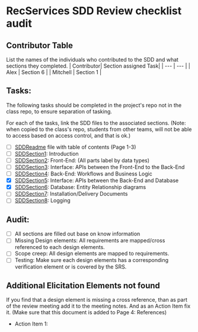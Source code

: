 # RecServices SDD Review checklist audit

## Contributor Table

List the names of the individuals who contributed to the SDD and what sections they completed.
| Contributor| Section assigned Task|
| --- | --- |
| Alex | Section 6 |
| Mitchell | Section 1 |

## Tasks:

The following tasks should be completed in the project's repo not in the class repo, to ensure separation of tasking.

For each of the tasks, link the SDD files to the associated sections. (Note: when copied to the class's repo, students from other teams, will not be able to access based on access control, and that is ok.)

- [ ] [SDDReadme](./SDDReadme.md) file with table of contents (Page 1-3)
- [ ] [SDDSection1](./SDDSection1.md): Introduction
- [ ] [SDDSection2](./SDDSection2.md): Front-End: (All parts label by data types)
- [ ] [SDDSection3](./SDDSection3.md): Interface: APIs between the Front-End to the Back-End
- [ ] [SDDSection4](./SDDSection4.md): Back-End: Workflows and Business Logic
- [x] [SDDSection5](./SDDSection5.md): Interface: APIs between the Back-End and Database
- [x] [SDDSection6](./SDDSection6.md): Database: Entity Relationship diagrams
- [ ] [SDDSection7](./SDDSection7.md): Installation/Delivery Documents
- [ ] [SDDSection8](./SDDSection8.md): Logging

## Audit:

- [ ] All sections are filled out base on know information
- [ ] Missing Design elements: All requirements are mapped/cross referenced to each design elements.
- [ ] Scope creep: All design elements are mapped to requirements.
- [ ] Testing: Make sure each design elements has a corresponding verification element or is covered by the SRS.

## Additional Elicitation Elements not found

If you find that a design element is missing a cross reference, than as part of the review meeting add it to the meeting notes. And as an Action Item fix it. (Make sure that this document is added to Page 4: References)

- Action Item 1:
